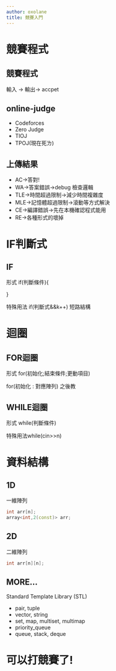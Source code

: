 ```yaml
---
author: oxolane
title: 競賽入門
---
```


# 競賽程式

## 競賽程式

輸入 -> 輸出-> accpet

## online-judge

- Codeforces
- Zero Judge
- TIOJ
- TPOJ(現在死ㄌ)

## 上傳結果

 
* AC->答對!
* WA->答案錯誤->debug 檢查邏輯
* TLE->時間超過限制->減少時間複雜度
* MLE->記憶體超過限制->滾動等方式解決
* CE->編譯錯誤->先在本機確認程式能用
* RE->各種形式的壞掉

# IF判斷式


## IF

形式
if(判斷條件){

}

特殊用法 if(判斷式&&k++) 短路結構

# 迴圈

## FOR迴圈

形式
for(初始化;結束條件;更動項目)

for(初始化 : 對應陣列) 之後教

## WHILE迴圈

形式
while(判斷條件)

特殊用法while(cin>>n)

# 資料結構

## 1D 
一維陣列
```cpp
int arr[n];
array<int,2(const)> arr;
```

## 2D
二維陣列
```cpp
int arr[n][n];
```

## MORE...
Standard Template Library (STL)

* pair, tuple
* vector, string
* set, map, multiset, multimap
* priority_queue
* queue, stack, deque

# 可以打競賽了!